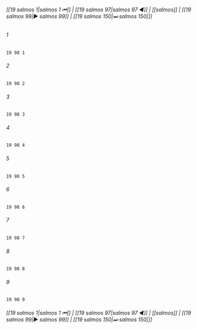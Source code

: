 
###### [[19 salmos 1|salmos 1 ⏮]] | [[19 salmos 97|salmos 97 ◀]] | [[salmos]] | [[19 salmos 99|▶ salmos 99]] | [[19 salmos 150|⏭ salmos 150|]]

###### 1
``` verse
19 98 1 
```
###### 2
``` verse
19 98 2 
```
###### 3
``` verse
19 98 3 
```
###### 4
``` verse
19 98 4 
```
###### 5
``` verse
19 98 5 
```
###### 6
``` verse
19 98 6 
```
###### 7
``` verse
19 98 7 
```
###### 8
``` verse
19 98 8 
```
###### 9
``` verse
19 98 9 
```

###### [[19 salmos 1|salmos 1 ⏮]] | [[19 salmos 97|salmos 97 ◀]] | [[salmos]] | [[19 salmos 99|▶ salmos 99]] | [[19 salmos 150|⏭ salmos 150|]]

